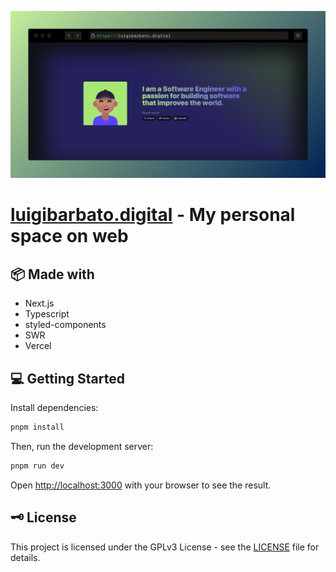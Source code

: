 [![Homepage](./.readme/home.png)](https://luigibarbato.digital/)

# [luigibarbato.digital](https://luigibarbato.digital/) - My personal space on web
## 📦 Made with
- Next.js
- Typescript
- styled-components
- SWR
- Vercel
## 💻 Getting Started

Install dependencies:

```bash
pnpm install
```

Then, run the development server:

```bash
pnpm run dev
```

Open [http://localhost:3000](http://localhost:3000) with your browser to see the result.

## 🗝 License

This project is licensed under the GPLv3 License - see the [LICENSE](LICENSE) file for details.